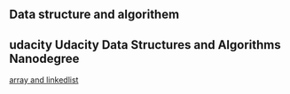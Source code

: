 ## Data structure and algorithem 

## udacity Udacity Data Structures and Algorithms Nanodegree


[array and linkedlist](Udacity_Data_Structures_and_Algorithms_Nanodegree/Part%2002%20:%20Data%20Structures/Lesson%2001:%20Arrays%20and%20Linked%20Lists/00_String.ipynb)
